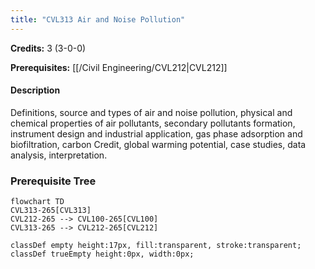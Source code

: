 ```yaml
---
title: "CVL313 Air and Noise Pollution"
---
```

**Credits:** 3 (3-0-0)

**Prerequisites:** [[/Civil Engineering/CVL212|CVL212]]

#### Description
Definitions, source and types of air and noise pollution, physical and chemical properties of air pollutants, secondary pollutants formation, instrument design and industrial application, gas phase adsorption and biofiltration, carbon Credit, global warming potential, case studies, data analysis, interpretation.

### Prerequisite Tree

```mermaid
flowchart TD
CVL313-265[CVL313]
CVL212-265 --> CVL100-265[CVL100]
CVL313-265 --> CVL212-265[CVL212]

classDef empty height:17px, fill:transparent, stroke:transparent;
classDef trueEmpty height:0px, width:0px;
```